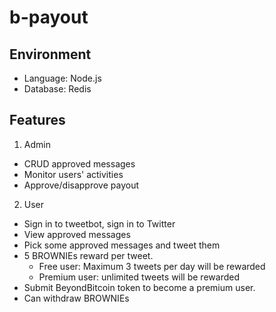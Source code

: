# b-payout
## Environment
- Language: Node.js
- Database: Redis

## Features
1. Admin
  - CRUD approved messages
  - Monitor users' activities
  - Approve/disapprove payout
2. User
  - Sign in to tweetbot, sign in to Twitter
  - View approved messages
  - Pick some approved messages and tweet them
  - 5 BROWNIEs reward per tweet.
    - Free user: Maximum 3 tweets per day will be rewarded
    - Premium user: unlimited tweets will be rewarded
  - Submit BeyondBitcoin token to become a premium user. 
  - Can withdraw BROWNIEs
